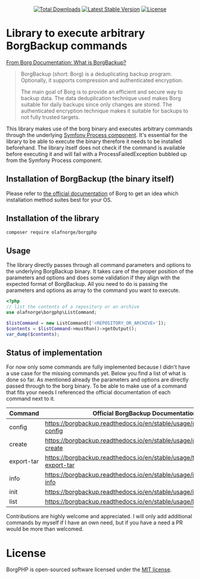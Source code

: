 <p align="center">
<a href="https://packagist.org/packages/olafnorge/borgphp"><img src="https://poser.pugx.org/olafnorge/borgphp/d/total.svg" alt="Total Downloads"></a>
<a href="https://packagist.org/packages/olafnorge/borgphp"><img src="https://poser.pugx.org/olafnorge/borgphp/v/stable.svg" alt="Latest Stable Version"></a>
<a href="https://packagist.org/packages/olafnorge/borgphp"><img src="https://poser.pugx.org/olafnorge/borgphp/license.svg" alt="License"></a>
</p>

# Library to execute arbitrary BorgBackup commands

[From Borg Documentation: What is BorgBackup?](https://borgbackup.readthedocs.io/en/stable/#what-is-borgbackup "What is BorgBackup?")

> BorgBackup (short: Borg) is a deduplicating backup program. Optionally, it supports compression and authenticated
> encryption.
> 
> The main goal of Borg is to provide an efficient and secure way to backup data. The data deduplication technique
> used makes Borg suitable for daily backups since only changes are stored. The authenticated encryption technique
> makes it suitable for backups to not fully trusted targets.

This library makes use of the borg binary and executes arbitrary commands through the underlying [Symfony Process
component](https://github.com/symfony/process). It's essential for the library to be able to execute the binary
therefore it needs to be installed beforehand. The library itself does not check if the command is available before
executing it and will fail with a ProcessFailedException bubbled up from the Symfony Process component.

## Installation of BorgBackup (the binary itself)

Please refer to [the official documentation](https://borgbackup.readthedocs.io/en/stable/installation.html) of Borg to
get an idea which installation method suites best for your OS. 

## Installation of the library

```bash
composer require olafnorge/borgphp
```

## Usage

The library directly passes through all command parameters and options to the underlying BorgBackup binary. It takes care
of the proper position of the parameters and options and does some validation if they align with the expected format of
BorgBackup. All you need to do is passing the parameters and options as array to the command you want to execute.

```php
<?php
// list the contents of a repository or an archive 
use olafnorge\borgphp\ListCommand;

$listCommand = new ListCommand(['<REPOSITORY_OR_ARCHIVE>']);
$contents = $listCommand->mustRun()->getOutput();
var_dump($contents);
```

## Status of implementation

For now only some commands are fully implemented because I didn't have a use case for the missing commands yet. Below
you find a list of what is done so far. As mentioned already the parameters and options are directly passed through to
the borg binary. To be able to make use of a command that fits your needs I referenced the official documentation of each
command next to it.

| Command        | Official BorgBackup Documentation |
| ------------- | ------------- |
| config      | https://borgbackup.readthedocs.io/en/stable/usage/config.html#borg-config |
| create      | https://borgbackup.readthedocs.io/en/stable/usage/create.html#borg-create |
| export-tar | https://borgbackup.readthedocs.io/en/stable/usage/tar.html#borg-export-tar |
| info | https://borgbackup.readthedocs.io/en/stable/usage/info.html#borg-info |
| init | https://borgbackup.readthedocs.io/en/stable/usage/init.html#borg-init |
| list | https://borgbackup.readthedocs.io/en/stable/usage/list.html#borg-list |

Contributions are highly welcome and appreciated. I will only add additional commands by myself if I have an own need,
but if you have a need a PR would be more than welcomed.

# License

BorgPHP is open-sourced software licensed under the [MIT license](LICENSE.md).

